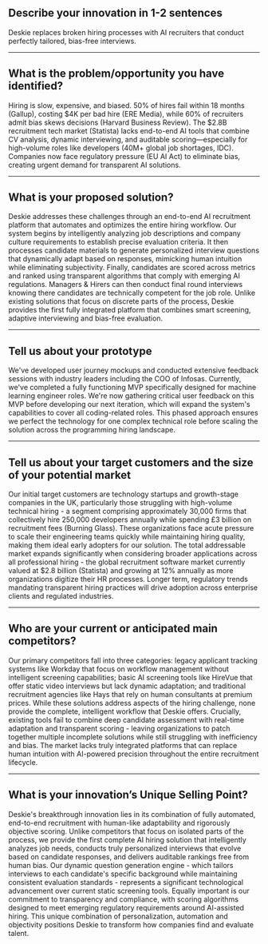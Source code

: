 ## Describe your innovation in 1-2 sentences

Deskie replaces broken hiring processes with AI recruiters that conduct perfectly tailored, bias-free interviews.

---

## What is the problem/opportunity you have identified?

Hiring is slow, expensive, and biased. 50% of hires fail within 18 months (Gallup), costing $4K per bad hire (ERE Media), while 60% of recruiters admit bias skews decisions (Harvard Business Review). The $2.8B recruitment tech market (Statista) lacks end-to-end AI tools that combine CV analysis, dynamic interviewing, and auditable scoring—especially for high-volume roles like developers (40M+ global job shortages, IDC). Companies now face regulatory pressure (EU AI Act) to eliminate bias, creating urgent demand for transparent AI solutions.

---

## What is your proposed solution?

Deskie addresses these challenges through an end-to-end AI recruitment platform that automates and optimizes the entire hiring workflow. Our system begins by intelligently analyzing job descriptions and company culture requirements to establish precise evaluation criteria. It then processes candidate materials to generate personalized interview questions that dynamically adapt based on responses, mimicking human intuition while eliminating subjectivity. Finally, candidates are scored across metrics and ranked using transparent algorithms that comply with emerging AI regulations. Managers & Hirers can then conduct final round interviews knowing there candidates are technically competent for the job role. Unlike existing solutions that focus on discrete parts of the process, Deskie provides the first fully integrated platform that combines smart screening, adaptive interviewing and bias-free evaluation.

---

## Tell us about your prototype

We've developed user journey mockups and conducted extensive feedback sessions with industry leaders including the COO of Infosas. Currently, we've completed a fully functioning MVP specifically designed for machine learning engineer roles. We're now gathering critical user feedback on this MVP before developing our next iteration, which will expand the system's capabilities to cover all coding-related roles. This phased approach ensures we perfect the technology for one complex technical role before scaling the solution across the programming hiring landscape.

---

## Tell us about your target customers and the size of your potential market

Our initial target customers are technology startups and growth-stage companies in the UK, particularly those struggling with high-volume technical hiring - a segment comprising approximately 30,000 firms that collectively hire 250,000 developers annually while spending £3 billion on recruitment fees (Burning Glass). These organizations face acute pressure to scale their engineering teams quickly while maintaining hiring quality, making them ideal early adopters for our solution. The total addressable market expands significantly when considering broader applications across all professional hiring - the global recruitment software market currently valued at $2.8 billion (Statista) and growing at 12% annually as more organizations digitize their HR processes. Longer term, regulatory trends mandating transparent hiring practices will drive adoption across enterprise clients and regulated industries.

---

## Who are your current or anticipated main competitors?

Our primary competitors fall into three categories: legacy applicant tracking systems like Workday that focus on workflow management without intelligent screening capabilities; basic AI screening tools like HireVue that offer static video interviews but lack dynamic adaptation; and traditional recruitment agencies like Hays that rely on human consultants at premium prices. While these solutions address aspects of the hiring challenge, none provide the complete, intelligent workflow that Deskie offers. Crucially, existing tools fail to combine deep candidate assessment with real-time adaptation and transparent scoring - leaving organizations to patch together multiple incomplete solutions while still struggling with inefficiency and bias. The market lacks truly integrated platforms that can replace human intuition with AI-powered precision throughout the entire recruitment lifecycle.

---

## What is your innovation’s Unique Selling Point?

Deskie's breakthrough innovation lies in its combination of fully automated, end-to-end recruitment with human-like adaptability and rigorously objective scoring. Unlike competitors that focus on isolated parts of the process, we provide the first complete AI hiring solution that intelligently analyzes job needs, conducts truly personalized interviews that evolve based on candidate responses, and delivers auditable rankings free from human bias. Our dynamic question generation engine - which tailors interviews to each candidate's specific background while maintaining consistent evaluation standards - represents a significant technological advancement over current static screening tools. Equally important is our commitment to transparency and compliance, with scoring algorithms designed to meet emerging regulatory requirements around AI-assisted hiring. This unique combination of personalization, automation and objectivity positions Deskie to transform how companies find and evaluate talent.